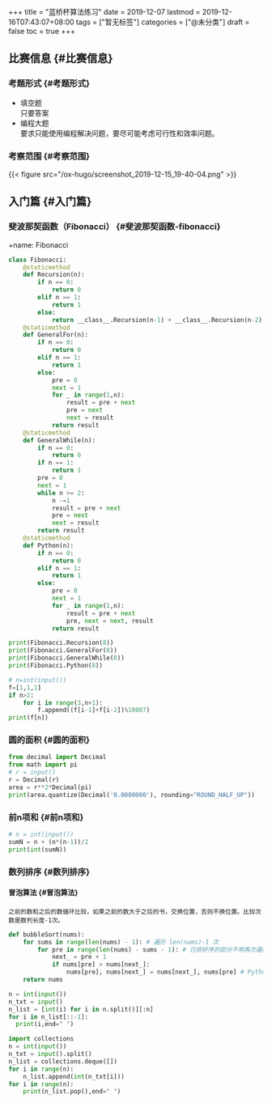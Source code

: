 +++
title = "蓝桥杯算法练习"
date = 2019-12-07
lastmod = 2019-12-16T07:43:07+08:00
tags = ["暂无标签"]
categories = ["@未分类"]
draft = false
toc = true
+++

## 比赛信息 {#比赛信息}


### 考题形式 {#考题形式}

-   填空题<br />
    只要答案<br />
-   编程大题<br />
    要求只能使用编程解决问题，要尽可能考虑可行性和效率问题。


### 考察范围 {#考察范围}

{{< figure src="/ox-hugo/screenshot_2019-12-15_19-40-04.png" >}}


## 入门篇 {#入门篇}


### 斐波那契函数（Fibonacci） {#斐波那契函数-fibonacci}

+name: Fibonacci

```python
class Fibonacci:
    @staticmethod
    def Recursion(n):
        if n == 0:
            return 0
        elif n == 1:
            return 1
        else:
            return __class__.Recursion(n-1) + __class__.Recursion(n-2)
    @staticmethod
    def GeneralFor(n):
        if n == 0:
            return 0
        elif n == 1:
            return 1
        else:
            pre = 0
            next = 1
            for _ in range(1,n):
                result = pre + next
                pre = next
                next = result
            return result
    @staticmethod
    def GeneralWhile(n):
        if n == 0:
            return 0
        if n == 1:
            return 1
        pre = 0
        next = 1
        while n >= 2:
            n -=1
            result = pre + next
            pre = next
            next = result
        return result
    @staticmethod
    def Python(n):
        if n == 0:
            return 0
        elif n == 1:
            return 1
        else:
            pre = 0
            next = 1
            for _ in range(1,n):
                result = pre + next
                pre, next = next, result
            return result

print(Fibonacci.Recursion(8))
print(Fibonacci.GeneralFor(8))
print(Fibonacci.GeneralWhile(8))
print(Fibonacci.Python(8))

# n=int(input())
f=[1,1,1]
if n>2:
    for i in range(3,n+1):
        f.append((f[i-1]+f[i-2])%10007)
print(f[n])
```


### 圆的面积 {#圆的面积}

<a id="code-snippet--circle"></a>
```python
from decimal import Decimal
from math import pi
# r = input()
r = Decimal(r)
area = r**2*Decimal(pi)
print(area.quantize(Decimal('0.0000000'), rounding="ROUND_HALF_UP"))
```


### 前n项和 {#前n项和}

<a id="code-snippet--前n项和"></a>
```python
# n = int(input())
sumN = n + (n*(n-1))/2
print(int(sumN))
```


### 数列排序 {#数列排序}


#### 冒泡算法 {#冒泡算法}

```text
之前的数和之后的数循环比较，如果之前的数大于之后的书，交换位置，否则不换位置。比较次数是数列长度-1次。
```

<a id="code-snippet--冒泡"></a>
```python
def bubbleSort(nums):
    for sums in range(len(nums) - 1): # 遍历 len(nums)-1 次
        for pre in range(len(nums) - sums - 1): # 已排好序的部分不用再次遍历
            next_ = pre + 1
            if nums[pre] > nums[next_]:
                nums[pre], nums[next_] = nums[next_], nums[pre] # Python 交换两个数不用中间变量
    return nums
```

<a id="code-snippet--series"></a>
```python
n = int(input())
n_txt = input()
n_list = [int(i) for i in n.split()][:n]
for i in n_list[::-1]:
  print(i,end=" ")

import collections
n = int(input())
n_txt = input().split()
n_list = collections.deque([])
for i in range(n):
    n_list.append(int(n_txt[i]))
for i in range(n):
    print(n_list.pop(),end=" ")

```
